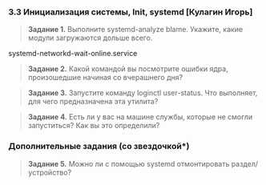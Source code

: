 ### 3.3 Инициализация системы, Init, systemd [Кулагин Игорь]

>**Задание 1.**
>Выполните systemd-analyze blame.
>Укажите, какие модули загружаются дольше всего.

systemd-networkd-wait-online.service


>**Задание 2.**
>Какой командой вы посмотрите ошибки ядра, произошедшие начиная со вчерашнего дня?



>**Задание 3.**
>Запустите команду loginctl user-status.
>Что выполняет, для чего предназначена эта утилита?



>**Задание 4.**
>Есть ли у вас на машине службы, которые не смогли запуститься? Как вы это определили?



### Дополнительные задания (со звездочкой*)

>**Задание 5.**
> Можно ли с помощью systemd отмонтировать раздел/устройство?
